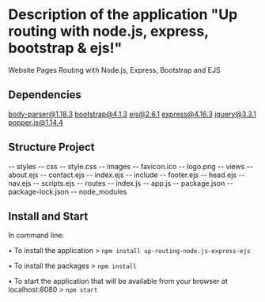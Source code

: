 # Description of the application "Up routing with node.js, express, bootstrap & ejs!"

Website Pages Routing with Node.js, Express, Bootstrap and EJS

## Dependencies

  body-parser@1.18.3
  bootstrap@4.1.3
  ejs@2.6.1
  express@4.16.3
  jquery@3.3.1
  popper.js@1.14.4

## Structure Project

 -- styles
    -- css
        -- style.css
    -- images
        -- favicon.ico
        -- logo.png
 -- views
    -- about.ejs
    -- contact.ejs
    -- index.ejs
    -- include
        -- footer.ejs
        -- head.ejs
        -- nav.ejs
        -- scripts.ejs
 -- routes
    -- index.js
 -- app.js
 -- package.json
 -- package-lock.json
 -- node_modules

## Install and Start

In command line:

• To install the application
    > `npm install up-routing-node.js-express-ejs`

• To install the packages
    > `npm install`

• To start the application that will be available from your browser at localhost:8080
    > `npm start`
